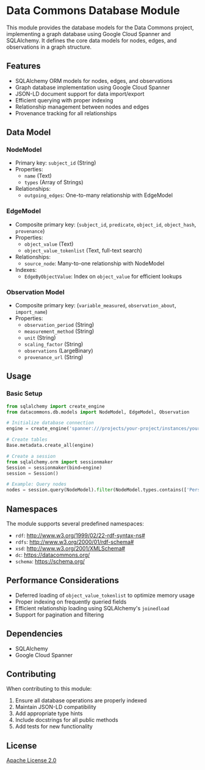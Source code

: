 # Data Commons Database Module

This module provides the database models for the Data Commons project, implementing a graph database using Google Cloud Spanner and SQLAlchemy. It defines the core data models for nodes, edges, and observations in a graph structure.

## Features

- SQLAlchemy ORM models for nodes, edges, and observations
- Graph database implementation using Google Cloud Spanner
- JSON-LD document support for data import/export
- Efficient querying with proper indexing
- Relationship management between nodes and edges
- Provenance tracking for all relationships

## Data Model

### NodeModel
- Primary key: `subject_id` (String)
- Properties:
  - `name` (Text)
  - `types` (Array of Strings)
- Relationships:
  - `outgoing_edges`: One-to-many relationship with EdgeModel

### EdgeModel
- Composite primary key: (`subject_id`, `predicate`, `object_id`, `object_hash`, `provenance`)
- Properties:
  - `object_value` (Text)
  - `object_value_tokenlist` (Text, full-text search)
- Relationships:
  - `source_node`: Many-to-one relationship with NodeModel
- Indexes:
  - `EdgeByObjectValue`: Index on `object_value` for efficient lookups

### Observation Model
- Composite primary key: (`variable_measured`, `observation_about`, `import_name`)
- Properties:
  - `observation_period` (String)
  - `measurement_method` (String)
  - `unit` (String)
  - `scaling_factor` (String)
  - `observations` (LargeBinary)
  - `provenance_url` (String)

## Usage

### Basic Setup

```python
from sqlalchemy import create_engine
from datacommons.db.models import NodeModel, EdgeModel, Observation

# Initialize database connection
engine = create_engine('spanner:///projects/your-project/instances/your-instance/databases/your-database')

# Create tables
Base.metadata.create_all(engine)

# Create a session
from sqlalchemy.orm import sessionmaker
Session = sessionmaker(bind=engine)
session = Session()

# Example: Query nodes
nodes = session.query(NodeModel).filter(NodeModel.types.contains(['Person'])).limit(100).all()
```

## Namespaces

The module supports several predefined namespaces:
- `rdf`: http://www.w3.org/1999/02/22-rdf-syntax-ns#
- `rdfs`: http://www.w3.org/2000/01/rdf-schema#
- `xsd`: http://www.w3.org/2001/XMLSchema#
- `dc`: https://datacommons.org/
- `schema`: https://schema.org/

## Performance Considerations

- Deferred loading of `object_value_tokenlist` to optimize memory usage
- Proper indexing on frequently queried fields
- Efficient relationship loading using SQLAlchemy's `joinedload`
- Support for pagination and filtering

## Dependencies

- SQLAlchemy
- Google Cloud Spanner

## Contributing

When contributing to this module:
1. Ensure all database operations are properly indexed
2. Maintain JSON-LD compatibility
3. Add appropriate type hints
4. Include docstrings for all public methods
5. Add tests for new functionality

## License

[Apache License 2.0](https://www.apache.org/licenses/LICENSE-2.0)